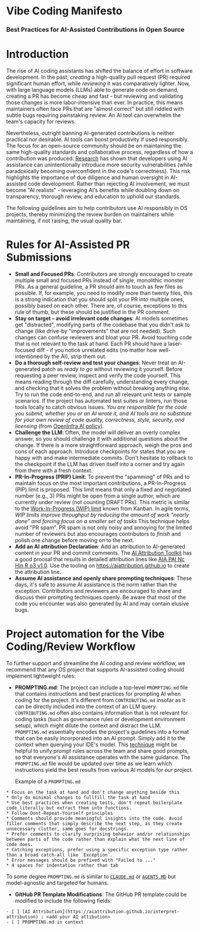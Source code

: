 # Vibe Coding Manifesto 

### Best Practices for AI-Assisted Contributions in Open Source

# Introduction

The rise of AI coding assistants has shifted the balance of effort in software development.
In the past, *creating* a high-quality pull request (PR) required significant human effort, while *reviewing* it was comparatively lighter.
Now, with large language models (LLMs) able to generate code on demand, creating a PR has become cheap and fast - but reviewing and validating those changes is more labor-intensive than ever.
In practice, this means maintainers often face PRs that are "almost correct" but still riddled with subtle bugs requiring painstaking review. An AI tool can overwhelm the team's capacity for reviews.

Nevertheless, outright banning AI-generated contributions is neither practical nor desirable.
AI tools can boost productivity if used responsibly. The focus for an open-source community should be on maintaining the same high-quality standards and collaborative process, regardless of how a contribution was produced. [Research](https://dev.to/goern/ai-generated-code-quality-in-open-source-cce#:~:text=Evidence,inevitably%20reproducing%20these%20flaws) has shown that developers using AI assistance can unintentionally introduce more security vulnerabilities (while paradoxically becoming overconfident in the code's correctness).
This risk highlights the importance of due diligence and human oversight in AI-assisted code development.
Rather than rejecting AI involvement, we must become "AI realists" - leveraging AI's benefits while doubling down on transparency, thorough review, and education to uphold our standards.

The following guidelines aim to help contributors use AI responsibly in OS projects, thereby minimizing the review burden on maintainers while maintaining, if not raising, the usual quality bar.

# Rules for AI-Assisted PR Submissions
* **Small and Focused PRs**: Contributors are strongly encouraged to create multiple small and focused PRs instead of single, monolithic monster PRs.
  As a general guideline, a PR should aim to touch as few files as possible.
  If, for example, you need to modify more than twenty files, this is a strong indication that you should split your PR into multiple ones, possibly based on each other.
  There are, of course, exceptions to this rule of thumb, but these should be justified in the PR comment.
* **Stay on target – avoid irrelevant code changes**: AI models sometimes get "distracted", modifying parts of the codebase that you didn't ask to change (like drive-by "improvements" that are not needed).
  Such changes can confuse reviewers and bloat your PR.
  Avoid touching code that is not relevant to the task at hand. Each PR should have a laser-focused diff - if you notice unrelated edits (no matter how well-intentioned by the AI), strip them out.
* **Do a thorough self-review and test your changes**: Never treat an AI-generated patch as _ready to go_ without reviewing it yourself.
  Before requesting a peer review, inspect and verify the code yourself.
  This means reading through the diff carefully, understanding every change, and checking that it solves the problem without breaking anything else.
  Try to run the code end-to-end, and run all relevant unit tests or sample scenarios.
  If the project has automated test suites or linters, run those tools locally to catch obvious issues.
  _You are responsible for the code you submit, whether you or an AI wrote it, and AI tools are no substitute for your own review of code quality, correctness, style, security, and licensing_ (from [OpenInfra AI policy](https://openinfra.org/legal/ai-policy/#:~:text=As%20a%20contributor%2C%20you%20are,correctness%2C%20style%2C%20security%2C%20and%20licensing)).
* **Challenge the LLM**: Often, the model will deliver an overly complex answer, so you should challenge it with additional questions about the change.
  If there is a more straightforward approach, weigh the pros and cons of each approach. Introduce checkpoints for states that you are happy with and make intermediate commits.
  Don't hesitate to rollback to the checkpoint if the LLM has driven itself into a corner and try again from there with a fresh context.
* **PR-In-Progress (PRIP) Limit**: To prevent the "spamming" of PRs and to maintain focus on the most important contributions, a PR-In-Progress (PIP) limit is proposed. This limit means that only a fixed and negotiated number (e.g., 3) PRs might be open from a single author, which are currently under review (not counting DRAFT PRs).
  This metric is similar to the [Work-In-Progress (WIP) limit](https://www.atlassian.com/agile/kanban/wip-limits#:~:text=WIP%20limits%20improve%20throughput%20and,valuable%20tool%20in%20agile%20development) known from Kanban.
  In agile terms, *WIP limits improve throughput by reducing the amount of work "nearly done" and forcing focus on a smaller set of tasks* This technique helps avoid "PR spam".
  PR spam is not only noisy and annoying for the limited number of reviewers but also encourages contributors to *finish* and polish one change before moving on to the next.
* **Add an AI attribution Declaration**: Add an attribution to AI-generated content in your PR and commit comments.
  The [AI Attribution Toolkit](https://aiattribution.github.io/) has a good proosal that results in detailed attribution lines like [AIA PAI Nc Hin R o3 v1.0](https://aiattribution.github.io/statements/AIA-PAI-Nc-Hin-R-?model=o3-v10).
  Use the tooling on https://aiattribution.github.io to create the attribution line.
* **Assume AI assistance and openly share prompting techniques**: These days, it's safe to assume AI assistance is the norm rather than the exception.
  Contributors and reviewers are encouraged to share and discuss their prompting techniques openly.
  Be aware that most of the code you encounter was also generated by AI and may contain elusive bugs.

# Project automation for the Vibe Coding/Review Workflow

To further support and streamline the AI coding and review workflow, we recommend that any OS project that supports AI-assisted coding should implement lightweight rules:

* **PROMPTING.md**: The project can include a top-level `PROMPTING.md` file that contains instructions and best practices for prompting AI when coding for the project.
  It's different from `CONTRIBUTING.md` insofar as it can be directly included into the context of an LLM query.
  `CONTRIBUTING.md` often also contains information that is not relevant for coding tasks (such as governance rules or development environment setup), which might dilute the context and distract the LLM.
  `PROMPTING.md` essentially encodes the project's guidelines into a format that can be easily incorporated into an AI prompt.
  Simply add it to the context when querying your IDE's model.
  This [technique](https://www.reddit.com/r/SoftwareEngineering/comments/1kjwiso/maintaining_code_quality_with_widespread_ai/#:~:text=5,or%20alike%20across%20the%20team) might be helpful to unify prompt rules across the team and share good prompts, so that everyone's AI assistance operates with the same guidance.
  The `PROMPTING.md` file would be updated over time as we learn which instructions yield the best results from various AI models for our project.

  Example of a `PROMPTING.md`

```
* Focus on the task at hand and don't change anything beside this
* Only do minimal changes to fullfill the task at hand
* Use best practices when creating tests, don't repeat boilerplate code literally but extract them into functions.
* Follow Dont-Repeat-Yourself principles
* Comments should provide meaningful insights into the code. Avoid filler comments that simply describe the next step, as they create unnecessary clutter, same goes for docstrings.
* Prefer comments to clarify surprising behavior and/or relationships between parts of the code rather than explain what the next line of code does.
* Catching exceptions, prefer using a specific exception type rather than a broad catch-all like `Exception`.
* Error messages should be prefixed with "Failed to ..."
* 4 spaces for indentation rather than tab
```

To some degree `PROMPTING.md` is similar to [`CLAUDE.md`](https://docs.anthropic.com/en/docs/claude-code/memory#how-claude-looks-up-memories) or [`AGENTS.MD`](https://agentsmd.net/AGENTS.md) but model-agnostic and targeted for humans.

* **GitHub PR Template Modifications**: The GitHub PR template could be modified to include the following fields:

```
- [ ] [AI Attribution](https://aiattribution.github.io/interpret-attribution) : <add your AI attibution>
- [ ] PROMPTING.md in context
```
